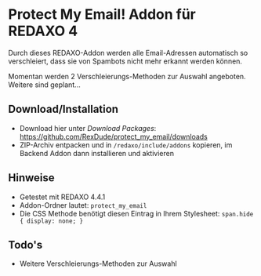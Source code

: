 Protect My Email! Addon für REDAXO 4
====================================

Durch dieses REDAXO-Addon werden alle Email-Adressen automatisch so verschleiert, dass sie von Spambots nicht mehr erkannt werden können.

Momentan werden 2 Verschleierungs-Methoden zur Auswahl angeboten. Weitere sind geplant...

Download/Installation
---------------------

* Download hier unter _Download Packages_: https://github.com/RexDude/protect_my_email/downloads
* ZIP-Archiv entpacken und in `/redaxo/include/addons` kopieren, im Backend Addon dann installieren und aktivieren

Hinweise
--------

* Getestet mit REDAXO 4.4.1
* Addon-Ordner lautet: `protect_my_email`
* Die CSS Methode benötigt diesen Eintrag in Ihrem Stylesheet: `span.hide { display: none; }`

Todo's
------

* Weitere Verschleierungs-Methoden zur Auswahl
